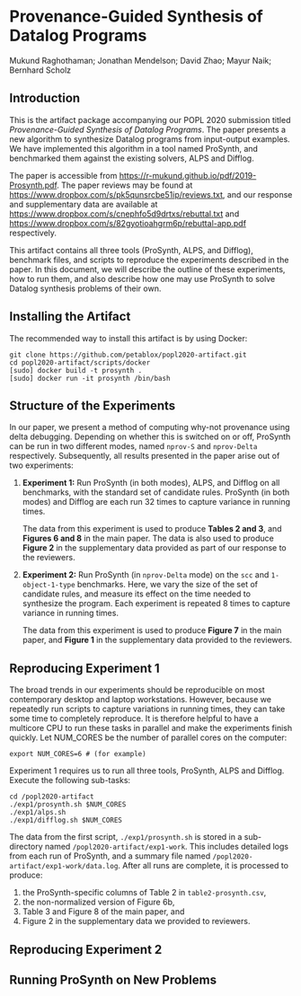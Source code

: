 Provenance-Guided Synthesis of Datalog Programs
===============================================

Mukund Raghothaman; Jonathan Mendelson; David Zhao; Mayur Naik; Bernhard Scholz

Introduction
------------

This is the artifact package accompanying our POPL 2020 submission titled _Provenance-Guided Synthesis of Datalog
Programs_. The paper presents a new algorithm to synthesize Datalog programs from input-output examples. We have
implemented this algorithm in a tool named ProSynth, and benchmarked them against the existing solvers, ALPS and
Difflog.

The paper is accessible from https://r-mukund.github.io/pdf/2019-Prosynth.pdf. The paper reviews may be found at
https://www.dropbox.com/s/pk5qunsrcbe51ip/reviews.txt, and our response and supplementary data are available at
https://www.dropbox.com/s/cnephfo5d9drtxs/rebuttal.txt and https://www.dropbox.com/s/82gyotioahgrm6p/rebuttal-app.pdf
respectively.

This artifact contains all three tools (ProSynth, ALPS, and Difflog), benchmark files, and scripts to reproduce the
experiments described in the paper. In this document, we will describe the outline of these experiments, how to run
them, and also describe how one may use ProSynth to solve Datalog synthesis problems of their own.

Installing the Artifact
-----------------------

The recommended way to install this artifact is by using Docker:
```
git clone https://github.com/petablox/popl2020-artifact.git
cd popl2020-artifact/scripts/docker
[sudo] docker build -t prosynth .
[sudo] docker run -it prosynth /bin/bash
```

Structure of the Experiments
----------------------------

In our paper, we present a method of computing why-not provenance using delta debugging. Depending on whether this is
switched on or off, ProSynth can be run in two different modes, named `nprov-S` and `nprov-Delta` respectively.
Subsequently, all results presented in the paper arise out of two experiments:

1. __Experiment 1:__ Run ProSynth (in both modes), ALPS, and Difflog on all benchmarks, with the standard set of
   candidate rules. ProSynth (in both modes) and Difflog are each run 32 times to capture variance in running times.

   The data from this experiment is used to produce __Tables 2 and 3__, and __Figures 6 and 8__ in the main paper. The
   data is also used to produce __Figure 2__ in the supplementary data provided as part of our response to the
   reviewers.

2. __Experiment 2:__ Run ProSynth (in `nprov-Delta` mode) on the `scc` and `1-object-1-type` benchmarks. Here, we vary
   the size of the set of candidate rules, and measure its effect on the time needed to synthesize the program. Each
   experiment is repeated 8 times to capture variance in running times.

   The data from this experiment is used to produce __Figure 7__ in the main paper, and __Figure 1__ in the
   supplementary data provided to the reviewers.

Reproducing Experiment 1
------------------------

The broad trends in our experiments should be reproducible on most contemporary desktop and laptop workstations.
However, because we repeatedly run scripts to capture variations in running times, they can take some time to completely
reproduce. It is therefore helpful to have a multicore CPU to run these tasks in parallel and make the experiments
finish quickly. Let NUM_CORES be the number of parallel cores on the computer:
```
export NUM_CORES=6 # (for example)
```

Experiment 1 requires us to run all three tools, ProSynth, ALPS and Difflog. Execute the following sub-tasks:
```
cd /popl2020-artifact
./exp1/prosynth.sh $NUM_CORES
./exp1/alps.sh
./exp1/difflog.sh $NUM_CORES
```

The data from the first script, `./exp1/prosynth.sh` is stored in a sub-directory named `/popl2020-artifact/exp1-work`.
This includes detailed logs from each run of ProSynth, and a summary file named `/popl2020-artifact/exp1-work/data.log`.
After all runs are complete, it is processed to produce:
1. the ProSynth-specific columns of Table 2 in `table2-prosynth.csv`,
2. the non-normalized version of Figure 6b,
3. Table 3 and Figure 8 of the main paper, and
4. Figure 2 in the supplementary data we provided to reviewers.

Reproducing Experiment 2
------------------------

Running ProSynth on New Problems
--------------------------------
